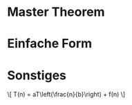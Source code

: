 Master Theorem
===

# Einfache Form



# Sonstiges

\\[ T(n) = aT\left(\frac{n}{b}\right) + f(n) \\]

